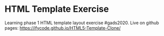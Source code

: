 # HTML Template Exercise
Learning phase 1 HTML template layout exercise #gads2020. Live on github pages: https://ifycode.github.io/HTML5-Template-Clone/
